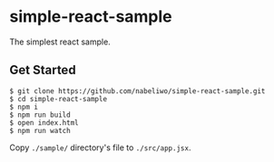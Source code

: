# simple-react-sample

The simplest react sample.

## Get Started

```
$ git clone https://github.com/nabeliwo/simple-react-sample.git
$ cd simple-react-sample
$ npm i
$ npm run build
$ open index.html
$ npm run watch
```

Copy `./sample/` directory's file to `./src/app.jsx`.
